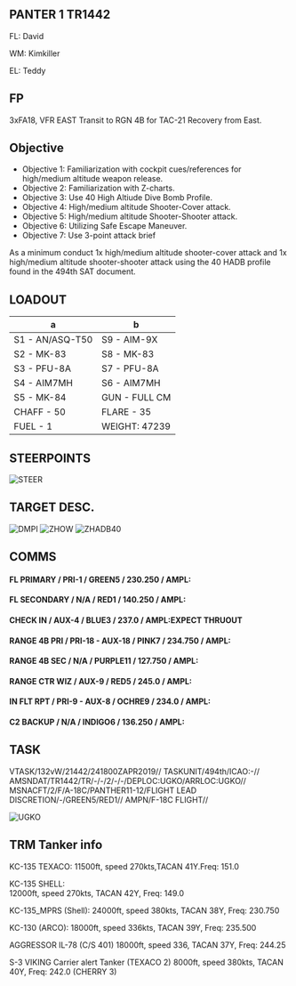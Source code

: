 ## PANTER 1 TR1442

FL: David

WM: Kimkiller

EL: Teddy

## FP
3xFA18, VFR EAST
Transit to RGN 4B for TAC-21
Recovery from East. 

## Objective

* Objective 1: Familiarization with cockpit cues/references for high/medium altitude weapon release.
* Objective 2: Familiarization with Z-charts.
* Objective 3: Use 40 High Altiude Dive Bomb Profile.
* Objective 4: High/medium altitude Shooter-Cover attack.
* Objective 5: High/medium altitude Shooter-Shooter attack.
* Objective 6: Utilizing Safe Escape Maneuver.
* Objective 7: Use 3-point attack brief

As a minimum conduct 1x high/medium altitude shooter-cover attack and 1x high/medium altitude shooter-shooter attack using the 40 HADB profile found in the 494th SAT document.
	
## LOADOUT

a | b
--------- | ---------
S1 - AN/ASQ-T50 | S9 - AIM-9X
S2 - MK-83 | S8 - MK-83
S3 - PFU-8A | S7 - PFU-8A
S4 - AIM7MH | S6 - AIM7MH
S5 - MK-84 | GUN - FULL CM
CHAFF - 50 | FLARE - 35
FUEL - 1 | WEIGHT: 47239


## STEERPOINTS

![STEER](E40.PNG)

## TARGET DESC.

![DMPI](E10.png)
![ZHOW](E20.PNG)
![ZHADB40](E30.PNG)

## COMMS

#### FL PRIMARY / PRI-1 / GREEN5 / 230.250 / AMPL:
#### FL SECONDARY / N/A / RED1 / 140.250 / AMPL:
#### CHECK IN / AUX-4 / BLUE3 / 237.0 / AMPL:EXPECT THRUOUT
#### RANGE 4B PRI / PRI-18 - AUX-18 / PINK7 / 234.750 / AMPL:
#### RANGE 4B SEC / N/A / PURPLE11 / 127.750 / AMPL:
#### RANGE CTR WIZ / AUX-9 / RED5 / 245.0 / AMPL:
#### IN FLT RPT / PRI-9 - AUX-8 / OCHRE9 / 234.0 / AMPL:
#### C2 BACKUP / N/A / INDIGO6 / 136.250 / AMPL:

	

## TASK
VTASK/132vW/21442/241800ZAPR2019//
TASKUNIT/494th/ICAO:-//
AMSNDAT/TR1442/TR/-/-/2/-/-/DEPLOC:UGKO/ARRLOC:UGKO//
MSNACFT/2/F/A-18C/PANTHER11-12/FLIGHT LEAD DISCRETION/-/GREEN5/RED1//
AMPN/F-18C FLIGHT//

![UGKO](v1.png)


## TRM Tanker info
KC-135 TEXACO:
11500ft, speed 270kts,TACAN 41Y.Freq: 151.0

KC-135 SHELL:\
12000ft, speed 270kts, TACAN 42Y, Freq: 149.0

KC-135_MPRS (Shell):
24000ft, speed 380kts, TACAN 38Y, Freq: 230.750

KC-130 (ARCO):
18000ft, speed 336kts, TACAN 39Y, Freq: 235.500

AGGRESSOR IL-78 (C/S 401)
18000ft, speed 336, TACAN 37Y, Freq: 244.25

S-3 VIKING Carrier alert Tanker (TEXACO 2)
8000ft, speed 380kts, TACAN 40Y, Freq: 242.0 (CHERRY 3)
